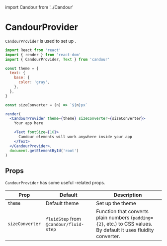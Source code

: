 import Candour from '../Candour'

# CandourProvider

`CandourProvider` is used to set up <Candour />.

```jsx
import React from 'react'
import { render } from 'react-dom'
import { CandourProvider, Text } from 'candour'

const theme = {
  text: {
    base: {
      color: 'gray',
    },
  },
}

const sizeConverter = (n) => `${n}px`

render(
  <CandourProvider theme={theme} sizeConverter={sizeConverter}>
    Your app here

    <Text fontSize={16}>
      Candour elements will work anywhere inside your app
    </Text>
  </CandourProvider>,
  document.getElementById('root')
)
```

## Props

`CandourProvider` has some useful <Candour />-related props.

| Prop            | Default                                | Description                                                                                                      |
| -------------   | --------                               | -----                                                                                                            |
| `theme`         | Default <Candour /> theme              | Set up the theme                                                                                                 |
| `sizeConverter` | `fluidStep` from `@candour/fluid-step` | Function that converts plain numbers (`padding={2}`, etc.) to CSS values. By default it uses fluidity converter. |
